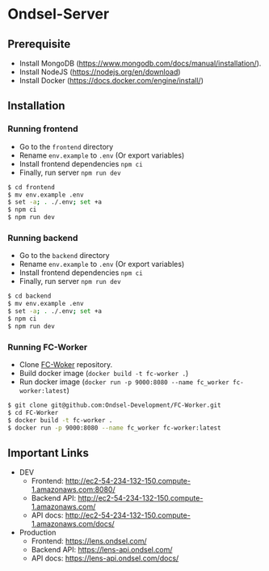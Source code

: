 # Ondsel-Server

## Prerequisite

- Install MongoDB (https://www.mongodb.com/docs/manual/installation/).
- Install NodeJS (https://nodejs.org/en/download)
- Install Docker (https://docs.docker.com/engine/install/)

## Installation

### Running frontend

- Go to the `frontend` directory
- Rename `env.example` to `.env` (Or export variables)
- Install frontend dependencies `npm ci`
- Finally, run server `npm run dev`


```bash
$ cd frontend
$ mv env.example .env
$ set -a; . ./.env; set +a
$ npm ci
$ npm run dev
```

### Running backend

- Go to the `backend` directory
- Rename `env.example` to `.env` (Or export variables)
- Install frontend dependencies `npm ci`
- Finally, run server `npm run dev`

```bash
$ cd backend
$ mv env.example .env
$ set -a; . ./.env; set +a
$ npm ci
$ npm run dev
```

### Running FC-Worker

- Clone [FC-Woker](https://github.com/Ondsel-Development/FC-Worker) repository.
- Build docker image (`docker build -t fc-worker .`)
- Run docker image (`docker run -p 9000:8080 --name fc_worker fc-worker:latest`)

```bash
$ git clone git@github.com:Ondsel-Development/FC-Worker.git
$ cd FC-Worker
$ docker build -t fc-worker .
$ docker run -p 9000:8080 --name fc_worker fc-worker:latest
```

## Important Links

- DEV
    - Frontend: http://ec2-54-234-132-150.compute-1.amazonaws.com:8080/
    - Backend API: http://ec2-54-234-132-150.compute-1.amazonaws.com/
    - API docs: http://ec2-54-234-132-150.compute-1.amazonaws.com/docs/
- Production
    - Frontend: https://lens.ondsel.com/
    - Backend API: https://lens-api.ondsel.com/
    - API docs: https://lens-api.ondsel.com/docs/
